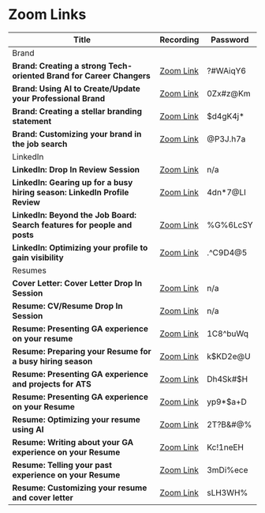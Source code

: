 # Zoom Links

| Title | Recording | Password |
|--------|----------|----------|
| Brand | | |
| **Brand: Creating a strong Tech-oriented Brand for Career Changers** | [Zoom Link](https://generalassembly.zoom.us/rec/component-page?action=viewdetailpage&sharelevel=meeting&useWhichPasswd=meeting&clusterId=aw1&componentName=need-password&meetingId=JBSovJYoSM4_1favfUWJOkJZZ-Xv_sjzm-jjiAL_4jkH-toG4c-sXz8ydHLqdr_S.PG7UK-dwKhnrAHhn&originRequestUrl=https%3A%2F%2Fgeneralassembly.zoom.us%2Frec%2Fshare%2F96uWLYks_9NBjHa_RvKn2bNveNenW17cni9AvTKQwAGAY1Z_8uZAgcgcpkKqHkrO.paU4iwHQr_jkcyv7) | ?#WAiqY6 |
| **Brand: Using AI to Create/Update your Professional Brand** | [Zoom Link](https://generalassembly.zoom.us/rec/component-page?action=viewdetailpage&sharelevel=meeting&useWhichPasswd=meeting&clusterId=aw1&componentName=need-password&meetingId=qRrr9mebi2MeBnB-pSPyG6hYExXFiBqVum2g7FtSjkN-16DIWTFzQj_aSEV3eYkl.6ZMckkyctgOElmjS&originRequestUrl=https%3A%2F%2Fgeneralassembly.zoom.us%2Frec%2Fshare%2FETrETc-oVUsG5ZSuJqEconaceJQ6GB0sQCXf0tHod9ydYmFE4ZgakKK6s-CSPKp5.9gUISqlVXLSPHBRt) | 0Zx#z@Km |
| **Brand: Creating a stellar branding statement** | [Zoom Link](https://generalassembly.zoom.us/rec/component-page?action=viewdetailpage&sharelevel=meeting&useWhichPasswd=meeting&clusterId=aw1&componentName=need-password&meetingId=7udbNKlCLj3jxsYz0EvDlBHb7piitBgnFtQIYdy1tBMGFN-tt37ljaJUVqEAE-6D.EUuoLQN2yDV5-HHf&originRequestUrl=https%3A%2F%2Fgeneralassembly.zoom.us%2Frec%2Fshare%2F3QrU5hm31zBGX2uHr9KFNfI6SC0Ve6NknpobjzoyHqahp5Xi0oglnN0_Zhzh0F_8.h6hDIceFjitJqpFG) | $d4gK4j* |
| **Brand: Customizing your brand in the job search** | [Zoom Link](https://generalassembly.zoom.us/rec/component-page?action=viewdetailpage&sharelevel=meeting&useWhichPasswd=meeting&clusterId=aw1&componentName=need-password&meetingId=3yzNVt4Ww7CmMvPFwCktv4GSoAPpVbu5Cuv-0izeCf_5yvAHAa3__VHbXNmeKtdo.hYUcMTucovZIHKtd&originRequestUrl=https%3A%2F%2Fgeneralassembly.zoom.us%2Frec%2Fshare%2FI4kHsCGdEV37PMntrpsLEc5aBYE-d_2vPAGhownYx8L_tLI5c8XthiXomj9wynTq.Cqawa6NsGRY2BOg0) | @P3J.h7a |
| LinkedIn | | |
| **LinkedIn: Drop In Review Session** | [Zoom Link](https://drive.google.com/file/d/1S4vAQQvCGJNorNRKbU1tV1-2Yt2sprfc/view?usp=sharing) | n/a |
| **LinkedIn: Gearing up for a busy hiring season: LinkedIn Profile Review** | [Zoom Link](https://generalassembly.zoom.us/rec/component-page?action=viewdetailpage&sharelevel=meeting&useWhichPasswd=meeting&clusterId=aw1&componentName=need-password&meetingId=cYiREe7S2Z_rGIULEnbYNqVW_gQC-gz5Utqz9lz9g06QZgML18Wj6ITn2qQfxgyu.LGyBtjTEOD9_afVE&originRequestUrl=https%3A%2F%2Fgeneralassembly.zoom.us%2Frec%2Fshare%2Fhg_tBtZCnZwp-MlO108jcfjYjVh964ZlHFc83rG9pbD2PSz1saar5Y_y4OcX9OO3.7YnquvEl0B0fplV2) | 4dn*7@LI |
| **LinkedIn: Beyond the Job Board: Search features for people and posts** | [Zoom Link](https://generalassembly.zoom.us/rec/component-page?action=viewdetailpage&sharelevel=meeting&useWhichPasswd=meeting&clusterId=aw1&componentName=need-password&meetingId=g3BkRYP6YKeEAbYa0Th7LchOLQBHa8Z6i8TQGevLfgJ7Ici9lQOT01KSW3rwnEc9.DTBUIpX1LtRKytGU&originRequestUrl=https%3A%2F%2Fgeneralassembly.zoom.us%2Frec%2Fshare%2FYtjvLEz8zBPq4vMDNm5WGVrRdJbqBMv2lM4xCfJHjSvjXmNF3BaGoeDG04QwX72L.rMYw79w3GjQ-NBvn) | %G%6LcSY |
| **LinkedIn: Optimizing your profile to gain visibility** | [Zoom Link](https://generalassembly.zoom.us/rec/component-page?action=viewdetailpage&sharelevel=meeting&useWhichPasswd=meeting&clusterId=aw1&componentName=need-password&meetingId=xak8uhndQLxWvV2X2nNzBN2E1sjTDcIV1IaIN6Kt6za5nqt1DvYgZwi-_Sj93lHp.uXmo-jeuzfy3czM0&originRequestUrl=https%3A%2F%2Fgeneralassembly.zoom.us%2Frec%2Fshare%2FLEMKMBWJaYUXcOnvM3donx6KEFNeE0-SoY-IP-mKqP00cygyw-aWCJgn9_9part-.uOJ54KIM3Mfvfugm) | .^C9D4@5 |
| Resumes | | |
| **Cover Letter: Cover Letter Drop In Session** | [Zoom Link](https://drive.google.com/file/d/1sOwUIcEvl6UGbeAoThAUGJrx6IFQ-jnK/view?usp=sharing) | n/a |
| **Resume: CV/Resume Drop In Session** | [Zoom Link](https://drive.google.com/file/d/1oN-m0cb79R8UE_oTBQJrBOxGyA7mDuvS/view?usp=sharing) | n/a |
| **Resume: Presenting GA experience on your resume** | [Zoom Link](https://generalassembly.zoom.us/rec/component-page?action=viewdetailpage&sharelevel=meeting&useWhichPasswd=meeting&clusterId=aw1&componentName=need-password&meetingId=fDTtZzk6W4PtgpEheSHiz0cgt1H5oU6rsPOdcqZ4YExCgpHJKUEK1HmVHCqqQOhr.zmZ4gsUwPQLSLM7M&originRequestUrl=https%3A%2F%2Fgeneralassembly.zoom.us%2Frec%2Fshare%2FkZn2Fazu_hvTu292ZAAmPzihc9SREQ9E8aVkMYSVzOP9pyBiRz06ohORPh_lHI_-.QBYEvX-c2z6A44Lj) | 1C8^buWq |
| **Resume: Preparing your Resume for a busy hiring season** | [Zoom Link](https://generalassembly.zoom.us/rec/component-page?action=viewdetailpage&sharelevel=meeting&useWhichPasswd=meeting&clusterId=aw1&componentName=need-password&meetingId=xkeqY4LgjhsQeQTPhuOG5bC9xMQmJ_UFfT9fQA06h-MSv-wQykswLdgsYn0CvubH.v5qZbfRCrTpaYhyE&originRequestUrl=https%3A%2F%2Fgeneralassembly.zoom.us%2Frec%2Fshare%2F-sLH8ViBKKb3EacDbi38tzgJ7JQ3PqHmUCRzS916wzRXXTuaklqk-jpGwfPqQIXR.v7bqqfDArBl51Gh4) | k$KD2e@U |
| **Resume: Presenting GA experience and projects for ATS** | [Zoom Link](https://generalassembly.zoom.us/rec/component-page?action=viewdetailpage&sharelevel=meeting&useWhichPasswd=meeting&clusterId=aw1&componentName=need-password&meetingId=m-lynbn3rHCNfy01yRR4jQEdPS_MQ1imG1caFzh6dEMueyR7lNO1gUl9kXuGNmmT.RWV6elJoPz95Ujx-&originRequestUrl=https%3A%2F%2Fgeneralassembly.zoom.us%2Frec%2Fshare%2FCkvp9dqw0ZTPx46yc2mAbW8yWI8v41WA8PyICrXDviKN8F26ZPy7XmLfSaRC2UdM.81AA3yraTV9hkTpg) | Dh4Sk#$H |
| **Resume: Presenting GA experience on your Resume** | [Zoom Link](https://generalassembly.zoom.us/rec/component-page?action=viewdetailpage&sharelevel=meeting&useWhichPasswd=meeting&clusterId=aw1&componentName=need-password&meetingId=BcPpxtTOPp1Kh3abj3XfJPlBX7kQw0OsRbamR5lYxGIulbSFohg7DiFiwJ_q5-gO.IBNHd4Da7ZvkIbyV&originRequestUrl=https%3A%2F%2Fgeneralassembly.zoom.us%2Frec%2Fshare%2F-xZG7jZbun5jfmQPm39upABvtfQ8GTyodI_5SLQezhWPE9Tf6vV8dwxYpbPBJLpk.gKZgwfusUEmMvhjl) | yp9*$a+D |
| **Resume: Optimizing your resume using AI** | [Zoom Link](https://generalassembly.zoom.us/rec/component-page?action=viewdetailpage&sharelevel=meeting&useWhichPasswd=meeting&clusterId=aw1&componentName=need-password&meetingId=vPHfvsEhm5rFcdwVhCNaMS6yBXKLc2pnS9V0Mn6mrV_WaHIu7Yyyk3PsneXGH3qO.JDwvnHVzjgr5ooS0&originRequestUrl=https%3A%2F%2Fgeneralassembly.zoom.us%2Frec%2Fshare%2FwSO5iAAn7CgenqY2sZJy-OupVOyaU8nflQYMTDAIOmdqO549Ysbb32bVsac4LC2e.u-gayjuaFykLBDRh) | 2T?B&#@% |
| **Resume: Writing about your GA experience on your Resume** | [Zoom Link](https://generalassembly.zoom.us/rec/component-page?action=viewdetailpage&sharelevel=meeting&useWhichPasswd=meeting&clusterId=aw1&componentName=need-password&meetingId=pTWX_VzcvMqtZFVgS0qMQreuhVn6W-TuMj-QB19QCC5HE0Hc25ytQyj1luDRvIdS.4d6UaWpq9Wv4pLUv&originRequestUrl=https%3A%2F%2Fgeneralassembly.zoom.us%2Frec%2Fshare%2FaDSybtzyBhzNkUTjVx5ma_V9dBBc4bGRArEu_yk74OTaIgZcOH1oNit-CnLOifLk.hWw6EUlaxHtVPhjJ) | Kc!1neEH |
| **Resume: Telling your past experience on your Resume** | [Zoom Link](https://generalassembly.zoom.us/rec/component-page?action=viewdetailpage&sharelevel=meeting&useWhichPasswd=meeting&clusterId=aw1&componentName=need-password&meetingId=xKTEw1fkGJKTRtD0thlRQDPBl8ZyX7LrRq5x4PKvV0di6V2_jIO6uSxCG5Xu8pR_.Uf4-Lh6waLqEur6y&originRequestUrl=https%3A%2F%2Fgeneralassembly.zoom.us%2Frec%2Fshare%2FbFxLt4WrlgKDoAykrEvFDC8P-CCGpPBGemBhzoNyg-4L52UZwGvveyO9tbPHN-Oh.IK83_kLrIKBW5ql_) | 3mDi%ece |
| **Resume: Customizing your resume and cover letter** | [Zoom Link](https://generalassembly.zoom.us/rec/component-page?action=viewdetailpage&sharelevel=meeting&useWhichPasswd=meeting&clusterId=aw1&componentName=need-password&meetingId=GDY5tdazlfp616EtAb7LN5_9dlQBrHhA_M8f7qq6hFaDRfFiKdnWnBKH8oDpYPqs.nJzkn--tsiLzHpFu&originRequestUrl=https%3A%2F%2Fgeneralassembly.zoom.us%2Frec%2Fshare%2FkthjBluTfK6IeWWmdXr_Hpz4TS9jh7TcGxjZMwgEhht9OkiC927CqvKjo1VdzkZh.hpPpoZ5AYGe5cZho) | sLH3WH% |